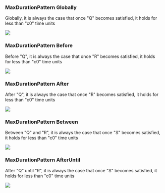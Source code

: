 ### MaxDurationPattern Globally

Globally, it is always the case that once "Q" becomes satisfied, it holds for less than "c0" time units

![](/img/patterns/MaxDurationPattern_Globally.svg)
### MaxDurationPattern Before

Before "Q", it is always the case that once "R" becomes satisfied, it holds for less than "c0" time units

![](/img/patterns/MaxDurationPattern_Before.svg)
### MaxDurationPattern After

After "Q", it is always the case that once "R" becomes satisfied, it holds for less than "c0" time units

![](/img/patterns/MaxDurationPattern_After.svg)
### MaxDurationPattern Between

Between "Q" and "R", it is always the case that once "S" becomes satisfied, it holds for less than "c0" time units

![](/img/patterns/MaxDurationPattern_Between.svg)
### MaxDurationPattern AfterUntil

After "Q" until "R", it is always the case that once "S" becomes satisfied, it holds for less than "c0" time units

![](/img/patterns/MaxDurationPattern_AfterUntil.svg)
